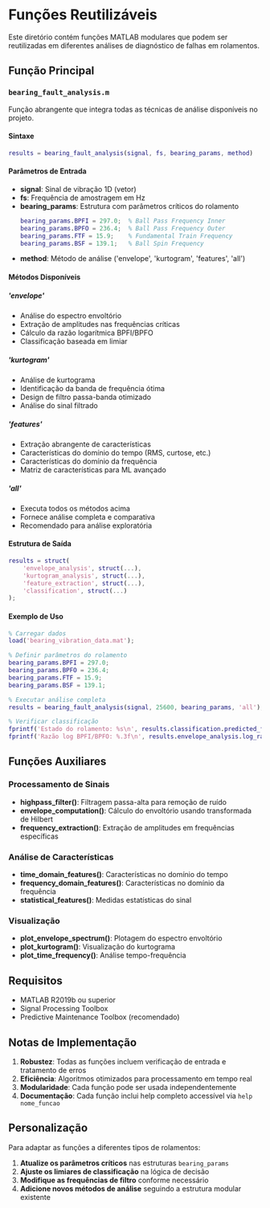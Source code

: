 # Funções Reutilizáveis

Este diretório contém funções MATLAB modulares que podem ser reutilizadas em diferentes análises de diagnóstico de falhas em rolamentos.

## Função Principal

### `bearing_fault_analysis.m`

Função abrangente que integra todas as técnicas de análise disponíveis no projeto.

#### Sintaxe
```matlab
results = bearing_fault_analysis(signal, fs, bearing_params, method)
```

#### Parâmetros de Entrada
- **signal**: Sinal de vibração 1D (vetor)
- **fs**: Frequência de amostragem em Hz
- **bearing_params**: Estrutura com parâmetros críticos do rolamento
  ```matlab
  bearing_params.BPFI = 297.0;  % Ball Pass Frequency Inner
  bearing_params.BPFO = 236.4;  % Ball Pass Frequency Outer  
  bearing_params.FTF = 15.9;    % Fundamental Train Frequency
  bearing_params.BSF = 139.1;   % Ball Spin Frequency
  ```
- **method**: Método de análise ('envelope', 'kurtogram', 'features', 'all')

#### Métodos Disponíveis

##### 'envelope'
- Análise do espectro envoltório
- Extração de amplitudes nas frequências críticas
- Cálculo da razão logarítmica BPFI/BPFO
- Classificação baseada em limiar

##### 'kurtogram'
- Análise de kurtograma
- Identificação da banda de frequência ótima
- Design de filtro passa-banda otimizado
- Análise do sinal filtrado

##### 'features'
- Extração abrangente de características
- Características do domínio do tempo (RMS, curtose, etc.)
- Características do domínio da frequência
- Matriz de características para ML avançado

##### 'all'
- Executa todos os métodos acima
- Fornece análise completa e comparativa
- Recomendado para análise exploratória

#### Estrutura de Saída

```matlab
results = struct(
    'envelope_analysis', struct(...),
    'kurtogram_analysis', struct(...),
    'feature_extraction', struct(...),
    'classification', struct(...)
);
```

#### Exemplo de Uso

```matlab
% Carregar dados
load('bearing_vibration_data.mat');

% Definir parâmetros do rolamento
bearing_params.BPFI = 297.0;
bearing_params.BPFO = 236.4;
bearing_params.FTF = 15.9;
bearing_params.BSF = 139.1;

% Executar análise completa
results = bearing_fault_analysis(signal, 25600, bearing_params, 'all');

% Verificar classificação
fprintf('Estado do rolamento: %s\n', results.classification.predicted_fault);
fprintf('Razão log BPFI/BPFO: %.3f\n', results.envelope_analysis.log_ratio);
```

## Funções Auxiliares

### Processamento de Sinais
- **highpass_filter()**: Filtragem passa-alta para remoção de ruído
- **envelope_computation()**: Cálculo do envoltório usando transformada de Hilbert
- **frequency_extraction()**: Extração de amplitudes em frequências específicas

### Análise de Características
- **time_domain_features()**: Características no domínio do tempo
- **frequency_domain_features()**: Características no domínio da frequência
- **statistical_features()**: Medidas estatísticas do sinal

### Visualização
- **plot_envelope_spectrum()**: Plotagem do espectro envoltório
- **plot_kurtogram()**: Visualização do kurtograma
- **plot_time_frequency()**: Análise tempo-frequência

## Requisitos

- MATLAB R2019b ou superior
- Signal Processing Toolbox
- Predictive Maintenance Toolbox (recomendado)

## Notas de Implementação

1. **Robustez**: Todas as funções incluem verificação de entrada e tratamento de erros
2. **Eficiência**: Algoritmos otimizados para processamento em tempo real
3. **Modularidade**: Cada função pode ser usada independentemente
4. **Documentação**: Cada função inclui help completo accessível via `help nome_funcao`

## Personalização

Para adaptar as funções a diferentes tipos de rolamentos:

1. **Atualize os parâmetros críticos** nas estruturas `bearing_params`
2. **Ajuste os limiares de classificação** na lógica de decisão
3. **Modifique as frequências de filtro** conforme necessário
4. **Adicione novos métodos de análise** seguindo a estrutura modular existente